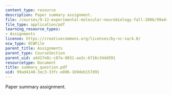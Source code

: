 ```yaml
---
content_type: resource
description: Paper summary assignment.
file: /courses/9-12-experimental-molecular-neurobiology-fall-2006/99ad41403ec333fce896169deb157d91_summary_question.pdf
file_type: application/pdf
learning_resource_types:
- Assignments
license: https://creativecommons.org/licenses/by-nc-sa/4.0/
ocw_type: OCWFile
parent_title: Assignments
parent_type: CourseSection
parent_uid: a4d17e8c-c87a-8031-aa3c-6716c344d591
resourcetype: Document
title: summary_question.pdf
uid: 99ad4140-3ec3-33fc-e896-169deb157d91
---
```

Paper summary assignment.